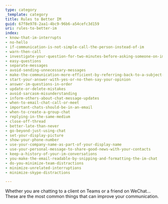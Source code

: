 ```yaml
---
type: category
_template: category
title: Rules to Better IM
guid: 67f8e978-2aa1-4bc9-96b6-a54cefc3d159
uri: rules-to-better-im
index:
- know-that-im-interrupts
- no-hello
- if-communication-is-not-simple-call-the-person-instead-of-im
- warn-then-call
- investigate-your-question-for-two-minutes-before-asking-someone-on-im
- easy-questions
- separate-messages
- avoid-sending-unnecessary-messages
- make-the-communication-more-efficient-by-referring-back-to-a-subject-of-an-email
- start-your-answer-with-yes-or-no-then-say-your-opinion
- answer-im-questions-in-order
- update-or-delete-mistakes
- avoid-sarcasm-misunderstanding
- inform-others-about-chat-message-updates
- when-to-email-chat-call-or-meet
- important-chats-should-be-in-an-email
- when-to-create-a-group-chat
- replying-in-the-same-medium
- close-off-thread
- better-late-than-never
- go-beyond-just-using-chat
- set-your-display-picture
- show-your-phone-number
- use-your-company-name-as-part-of-your-display-name
- use-your-personal-message-to-share-good-news-with-your-contacts
- keep-a-history-of-your-im-conversations
- you-make-the-email-readable-by-snipping-and-formatting-the-im-chat
- do-you-minimize-team-distractions
- minimize-unrelated-interruptions
- minimize-skype-distractions

---
```


Whether you are chatting to a client on Teams or a friend on WeChat... These are the most common things that can improve your communication.
